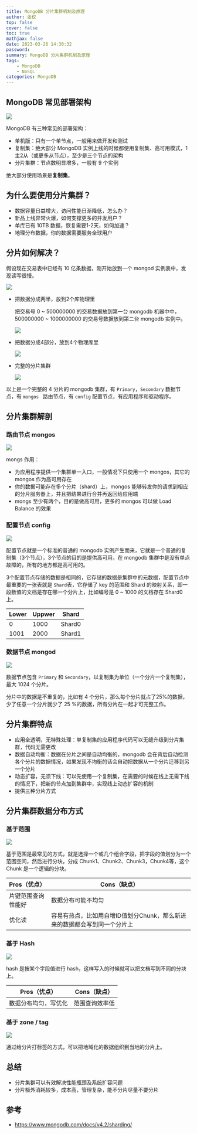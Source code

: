 ```yaml
---
title: MongoDB 分片集群机制及原理
author: 张权
top: false
cover: false
toc: true
mathjax: false
date: 2023-03-26 14:30:32
password:
summary: MongoDB 分片集群机制及原理
tags:
	- MongoDB
	- NoSQL
categories: MongoDB
---
```


## MongoDB 常见部署架构

![](https://cdn.jsdelivr.net/gh/dendi875/images/PicGo/20230314112034.png)

MongoDB  有三种常见的部署架构：

* 单机版：只有一个单节点，一般用来做开发和测试
* 复制集：绝大部分 MongoDB 实例上线的时候都使用复制集、高可用模式，1主2从（或更多从节点），至少是三个节点的架构
* 分片集群：节点数明显增多，一般有 9  个实例

绝大部分使用场景是**复制集**。

## 为什么要使用分片集群？

* 数据容量日益增大，访问性能日渐降低，怎么办？
* 新品上线异常火爆，如何支撑更多的并发用户？
* 单库已有 10TB 数据，恢复需要1-2天，如何加速？
* 地理分布数据，你的数据需要服务全球用户

## 分片如何解决？

假设现在交易表中已经有 10 亿条数据，刚开始放到一个 mongod 实例表中，发现读写很慢。

![](https://cdn.jsdelivr.net/gh/dendi875/images/PicGo/mongs-1.png)

* 把数据分成两半，放到2个库物理里

  把交易号 0 ~ 500000000 的交易数据放到第一台 mongodb 机器中中，500000000 ~ 1000000000 的交易号数据放到第二台 mongodb   实例中。

  ![](https://cdn.jsdelivr.net/gh/dendi875/images/PicGo/mongs-2.png)

* 把数据分成4部分，放到4个物理库里

  ![](https://cdn.jsdelivr.net/gh/dendi875/images/PicGo/mongs-3.png)

* 完整的分片集群

  ![](https://cdn.jsdelivr.net/gh/dendi875/images/PicGo/mongs-4.png)

以上是一个完整的 4 分片的 mongodb 集群，有 `Primary`，`Secondary` 数据节点，有  `mongos ` 路由节点，有 `config` 配置节点，有应用程序和驱动程序。

## 分片集群解剖

### 路由节点 mongos

![](https://cdn.jsdelivr.net/gh/dendi875/images/PicGo/mongs-4.png)

mongs 作用：

* 为应用程序提供一个集群单一入口，一般情况下只使用一个 mongos，其它的 mongos 作为高可用存在
* 你的数据可能存在多个分片（shard）上，mongos 能够转发你的请求到相应的分片服务器上，并且把结果进行合并再返回给应用端
* mongs 至少有两个，目的是做高可用，更多的 mongos 可以做 Load Balance 的效果

### 配置节点 config

![](https://cdn.jsdelivr.net/gh/dendi875/images/PicGo/20230314132702.png)

配置节点就是一个标准的普通的 mongodb 实例产生而来，它就是一个普通的复制集（3个节点），3个节点的目的是提供高可用，在  mongodb 集群中是没有单点故障的，所有的地方都是高可用的。

3个配置节点存储的数据是相同的，它存储的数据是集群中的元数据，配置节点中最重要的一张表就是 `Shard`表，它存储了 key 的范围和 Shard 的映射关系，即一段数值的文档是存在哪一个分片上，比如编号是 0 ~ 1000 的文档存在 Shard0 上。

| Lower | Uppwer | Shard  |
| ----- | ------ | ------ |
| 0     | 1000   | Shard0 |
| 1001  | 2000   | Shard1 |

### 数据节点 mongod

![](https://cdn.jsdelivr.net/gh/dendi875/images/PicGo/20230314133728.png)

数据节点包含 `Primary` 和 `Secondary`，以复制集为单位（一个分片一个复制集），最大 1024 个分片。

分片中的数据是不重复的，比如有 4 个分片，那么每个分片就占了25%的数据，少了任意一个分片就少了 25 %的数据，所有分片在一起才可完整工作。

## 分片集群特点

* 应用全透明，无特殊处理：单复制集的应用程序代码可以无缝升级到分片集群，代码无需更改
* 数据自动均衡：数据在分片之间是自动均衡的，mongodb 会在背后自动检测各个分片的数据情况，如果发现不均衡的话会自动把数据从一个分片迁移到另一个分片
* 动态扩容，无须下线：可以先使用一个复制集，在需要的时候在线上无需下线的情况下，把新的节点加到集群中，实现线上动态扩容的机制
* 提供三种分片方式

## 分片集群数据分布方式

### 基于范围

![](https://cdn.jsdelivr.net/gh/dendi875/images/PicGo/20230314135026.png)

基于范围是最常见的方式，就是选择一个或几个组合字段，把字段的值划分为一个范围空间，然后进行分块，分成 Chunk1、Chunk2、Chunk3，Chunk4等，这个 Chunk 是一个逻辑的分块。

| Pros（优点）       | Cons（缺点）                                                 |
| ------------------ | ------------------------------------------------------------ |
| 片键范围查询性能好 | 数据分布可能不均匀                                           |
| 优化读             | 容易有热点，比如用自增ID值划分Chunk，那么新进来的数据都会写到同一个分片上 |

### 基于 Hash

![](https://cdn.jsdelivr.net/gh/dendi875/images/PicGo/20230314135902.png)

hash 是按某个字段值进行 hash，这样写入的时候就可以把文档写到不同的分块上。

| Pros（优点）         | Cons（缺点）   |
| -------------------- | -------------- |
| 数据分布均匀，写优化 | 范围查询效率低 |

### 基于 zone / tag

![](https://cdn.jsdelivr.net/gh/dendi875/images/PicGo/20230314140321.png)



通过给分片打标签的方式，可以把地域化的数据组织到当地的分片上。

## 总结

* 分片集群可以有效解决性能瓶颈及系统扩容问题
* 分片额外消耗较多，成本高，管理复杂，能不分片尽量不要分片

## 参考

* https://www.mongodb.com/docs/v4.2/sharding/